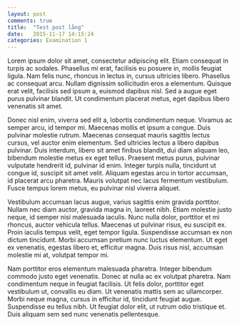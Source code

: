 ```yaml
---
layout: post
comments: true
title:  "Test post lång"
date:   2015-11-17 14:15:24
categories: Examination 1
---
```


Lorem ipsum dolor sit amet, consectetur adipiscing elit. Etiam consequat in turpis ac sodales. Phasellus mi erat, facilisis eu posuere in, mollis feugiat ligula. Nam felis nunc, rhoncus in lectus in, cursus ultricies libero. Phasellus ac consequat arcu. Nullam dignissim sollicitudin eros a elementum. Quisque erat velit, facilisis sed ipsum a, euismod dapibus nisl. Sed a augue eget purus pulvinar blandit. Ut condimentum placerat metus, eget dapibus libero venenatis sit amet.

Donec nisl enim, viverra sed elit a, lobortis condimentum neque. Vivamus ac semper arcu, id tempor mi. Maecenas mollis et ipsum a congue. Duis pulvinar molestie rutrum. Maecenas consequat mauris sagittis lectus cursus, vel auctor enim elementum. Sed ultricies lectus a libero dapibus pulvinar. Duis interdum, libero sit amet finibus blandit, dui diam aliquam leo, bibendum molestie metus ex eget tellus. Praesent metus purus, pulvinar vulputate hendrerit id, pulvinar id enim. Integer turpis nulla, tincidunt ut congue id, suscipit sit amet velit. Aliquam egestas arcu in tortor accumsan, id placerat arcu pharetra. Mauris volutpat nec lacus fermentum vestibulum. Fusce tempus lorem metus, eu pulvinar nisl viverra aliquet.

Vestibulum accumsan lacus augue, varius sagittis enim gravida porttitor. Nullam nec diam auctor, gravida magna in, laoreet nibh. Etiam molestie justo neque, id semper nisi malesuada iaculis. Nunc nulla dolor, porttitor et mi rhoncus, auctor vehicula tellus. Maecenas ut pulvinar risus, eu suscipit ex. Proin iaculis tempus velit, eget tempor ligula. Suspendisse accumsan ex non dictum tincidunt. Morbi accumsan pretium nunc luctus elementum. Ut eget ex venenatis, egestas libero et, efficitur magna. Duis risus nisl, accumsan molestie mi at, volutpat tempor mi.

Nam porttitor eros elementum malesuada pharetra. Integer bibendum commodo justo eget venenatis. Donec at nulla ac ex volutpat pharetra. Nam condimentum neque in feugiat facilisis. Ut felis dolor, porttitor eget vestibulum ut, convallis eu diam. Ut venenatis mattis sem ac ullamcorper. Morbi neque magna, cursus in efficitur id, tincidunt feugiat augue. Suspendisse eu tellus nibh. Ut feugiat dolor elit, ut rutrum odio tristique et. Duis aliquam sem sed nunc venenatis pellentesque.



